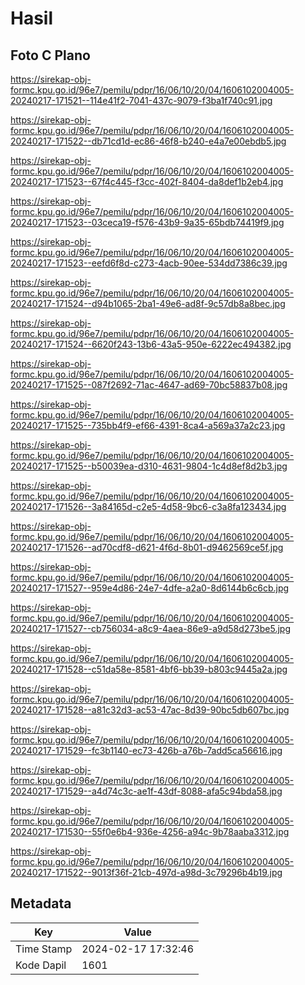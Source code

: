 # Hasil

## Foto C Plano

https://sirekap-obj-formc.kpu.go.id/96e7/pemilu/pdpr/16/06/10/20/04/1606102004005-20240217-171521--114e41f2-7041-437c-9079-f3ba1f740c91.jpg

https://sirekap-obj-formc.kpu.go.id/96e7/pemilu/pdpr/16/06/10/20/04/1606102004005-20240217-171522--db71cd1d-ec86-46f8-b240-e4a7e00ebdb5.jpg

https://sirekap-obj-formc.kpu.go.id/96e7/pemilu/pdpr/16/06/10/20/04/1606102004005-20240217-171523--67f4c445-f3cc-402f-8404-da8def1b2eb4.jpg

https://sirekap-obj-formc.kpu.go.id/96e7/pemilu/pdpr/16/06/10/20/04/1606102004005-20240217-171523--03ceca19-f576-43b9-9a35-65bdb74419f9.jpg

https://sirekap-obj-formc.kpu.go.id/96e7/pemilu/pdpr/16/06/10/20/04/1606102004005-20240217-171523--eefd6f8d-c273-4acb-90ee-534dd7386c39.jpg

https://sirekap-obj-formc.kpu.go.id/96e7/pemilu/pdpr/16/06/10/20/04/1606102004005-20240217-171524--d94b1065-2ba1-49e6-ad8f-9c57db8a8bec.jpg

https://sirekap-obj-formc.kpu.go.id/96e7/pemilu/pdpr/16/06/10/20/04/1606102004005-20240217-171524--6620f243-13b6-43a5-950e-6222ec494382.jpg

https://sirekap-obj-formc.kpu.go.id/96e7/pemilu/pdpr/16/06/10/20/04/1606102004005-20240217-171525--087f2692-71ac-4647-ad69-70bc58837b08.jpg

https://sirekap-obj-formc.kpu.go.id/96e7/pemilu/pdpr/16/06/10/20/04/1606102004005-20240217-171525--735bb4f9-ef66-4391-8ca4-a569a37a2c23.jpg

https://sirekap-obj-formc.kpu.go.id/96e7/pemilu/pdpr/16/06/10/20/04/1606102004005-20240217-171525--b50039ea-d310-4631-9804-1c4d8ef8d2b3.jpg

https://sirekap-obj-formc.kpu.go.id/96e7/pemilu/pdpr/16/06/10/20/04/1606102004005-20240217-171526--3a84165d-c2e5-4d58-9bc6-c3a8fa123434.jpg

https://sirekap-obj-formc.kpu.go.id/96e7/pemilu/pdpr/16/06/10/20/04/1606102004005-20240217-171526--ad70cdf8-d621-4f6d-8b01-d9462569ce5f.jpg

https://sirekap-obj-formc.kpu.go.id/96e7/pemilu/pdpr/16/06/10/20/04/1606102004005-20240217-171527--959e4d86-24e7-4dfe-a2a0-8d6144b6c6cb.jpg

https://sirekap-obj-formc.kpu.go.id/96e7/pemilu/pdpr/16/06/10/20/04/1606102004005-20240217-171527--cb756034-a8c9-4aea-86e9-a9d58d273be5.jpg

https://sirekap-obj-formc.kpu.go.id/96e7/pemilu/pdpr/16/06/10/20/04/1606102004005-20240217-171528--c51da58e-8581-4bf6-bb39-b803c9445a2a.jpg

https://sirekap-obj-formc.kpu.go.id/96e7/pemilu/pdpr/16/06/10/20/04/1606102004005-20240217-171528--a81c32d3-ac53-47ac-8d39-90bc5db607bc.jpg

https://sirekap-obj-formc.kpu.go.id/96e7/pemilu/pdpr/16/06/10/20/04/1606102004005-20240217-171529--fc3b1140-ec73-426b-a76b-7add5ca56616.jpg

https://sirekap-obj-formc.kpu.go.id/96e7/pemilu/pdpr/16/06/10/20/04/1606102004005-20240217-171529--a4d74c3c-ae1f-43df-8088-afa5c94bda58.jpg

https://sirekap-obj-formc.kpu.go.id/96e7/pemilu/pdpr/16/06/10/20/04/1606102004005-20240217-171530--55f0e6b4-936e-4256-a94c-9b78aaba3312.jpg

https://sirekap-obj-formc.kpu.go.id/96e7/pemilu/pdpr/16/06/10/20/04/1606102004005-20240217-171522--9013f36f-21cb-497d-a98d-3c79296b4b19.jpg


## Metadata

| Key        | Value               |
| ---------- | ------------------- |
| Time Stamp | 2024-02-17 17:32:46 |
| Kode Dapil | 1601                |



